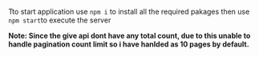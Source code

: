 

Tto start application use 
`npm i` to install all the required pakages 
then use `npm start`to execute the server

**Note: Since the give api dont have any total count, due to this unable to handle pagination count limit so i have hanlded as 10 pages by default.**


